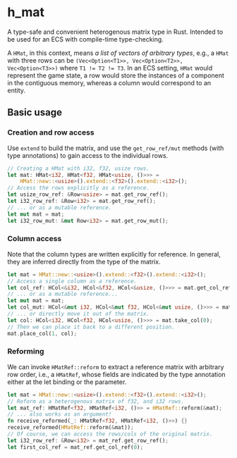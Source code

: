 # h_mat

A type-safe and convenient heterogenous matrix type in Rust. Intended to be used for an ECS with compile-time type-checking. 

A `HMat`, in this context, means *a list of vectors of arbitrary types*, e.g., a `HMat` with three rows can be `(Vec<Option<T1>>, Vec<Option<T2>>, Vec<Option<T3>>)` where `T1 != T2 != T3`. In an ECS setting, `HMat` would represent the game state, a row would store the instances of a component in the contiguous memory, whereas a column would correspond to an entity.

## Basic usage

### Creation and row access

Use `extend` to build the matrix, and use the `get_row_ref/mut` methods (with type annotations) to gain access to the individual rows.

```rust
// Creating a HMat with i32, f32, usize rows.
let mat: HMat<i32, HMat<f32, HMat<usize, ()>>> = 
    HMat::new::<usize>().extend::<f32>().extend::<i32>();
// Access the rows explicitly as a reference.
let usize_row_ref: &Row<usize> = mat.get_row_ref();
let i32_row_ref: &Row<i32> = mat.get_row_ref();
// ... or as a mutable reference.
let mut mat = mat;
let i32_row_mut: &mut Row<i32> = mat.get_row_mut();
```

### Column access

Note that the column types are written explicitly for reference. In general, they are inferred directly from the type of the matrix.

```rust
let mat = HMat::new::<usize>().extend::<f32>().extend::<i32>();
// Access a single column as a reference.
let col_ref: HCol<&i32, HCol<&f32, HCol<&usize, ()>>> = mat.get_col_ref(0);
// ... or as a mutable reference...
let mut mat = mat;
let col_mut: HCol<&mut i32, HCol<&mut f32, HCol<&mut usize, ()>>> = mat.get_col_mut(0);
// ... or directly move it out of the matrix.
let col: HCol<i32, HCol<f32, HCol<usize, ()>>> = mat.take_col(0);
// Then we can place it back to a different position.
mat.place_col(1, col);
```

### Reforming

We can invoke `HMatRef::reform` to extract a reference matrix with arbitrary row order, i.e., a `HMatRef`, whose fields are indicated by the type annotation either at the let binding or the parameter. 

```rust
let mat = HMat::new::<usize>().extend::<f32>().extend::<i32>();
// Reform as a heterogenous matrix of f32, and i32 rows.
let mat_ref: HMatRef<f32, HMatRef<i32, ()>> = HMatRef::reform(&mat);
// ... also works as an argument!
fn receive_reformed(_: HMatRef<f32, HMatRef<i32, ()>>) {}
receive_reformed(HMatRef::reform(&mat));
// Of course, we can access the rows/cols of the original matrix.
let i32_row_ref: &Row<i32> = mat_ref.get_row_ref();
let first_col_ref = mat_ref.get_col_ref(0);
```

